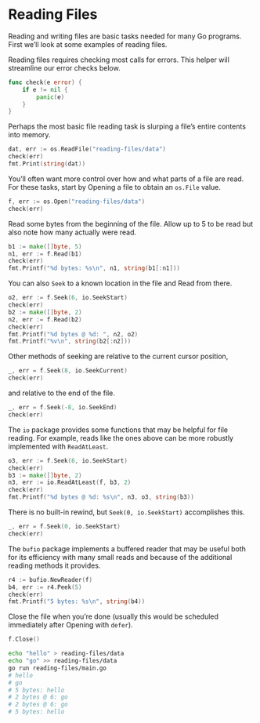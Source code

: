 # Reading Files

Reading and writing files are basic tasks needed for many Go programs. First we’ll look at some examples of reading files.

Reading files requires checking most calls for errors. This helper will streamline our error checks below.

```go
func check(e error) {
    if e != nil {
        panic(e)
    }
}
```

Perhaps the most basic file reading task is slurping a file’s entire contents into memory.

```go
dat, err := os.ReadFile("reading-files/data")
check(err)
fmt.Print(string(dat))
```

You’ll often want more control over how and what parts of a file are read. For these tasks, start by Opening a file to obtain an `os.File` value.

```go
f, err := os.Open("reading-files/data")
check(err)
```

Read some bytes from the beginning of the file. Allow up to 5 to be read but also note how many actually were read.

```go
b1 := make([]byte, 5)
n1, err := f.Read(b1)
check(err)
fmt.Printf("%d bytes: %s\n", n1, string(b1[:n1]))
```

You can also `Seek` to a known location in the file and Read from there.

```go
o2, err := f.Seek(6, io.SeekStart)
check(err)
b2 := make([]byte, 2)
n2, err := f.Read(b2)
check(err)
fmt.Printf("%d bytes @ %d: ", n2, o2)
fmt.Printf("%v\n", string(b2[:n2]))
```

Other methods of seeking are relative to the current cursor position,

```go
_, err = f.Seek(8, io.SeekCurrent)
check(err)
```

and relative to the end of the file.

```go
_, err = f.Seek(-8, io.SeekEnd)
check(err)
```

The `io` package provides some functions that may be helpful for file reading. For example, reads like the ones above can be more robustly implemented with `ReadAtLeast`.

```go
o3, err := f.Seek(6, io.SeekStart)
check(err)
b3 := make([]byte, 2)
n3, err := io.ReadAtLeast(f, b3, 2)
check(err)
fmt.Printf("%d bytes @ %d: %s\n", n3, o3, string(b3))
```

There is no built-in rewind, but `Seek(0, io.SeekStart)` accomplishes this.

```go
_, err = f.Seek(0, io.SeekStart)
check(err)
```

The `bufio` package implements a buffered reader that may be useful both for its efficiency with many small reads and because of the additional reading methods it provides.

```go
r4 := bufio.NewReader(f)
b4, err := r4.Peek(5)
check(err)
fmt.Printf("5 bytes: %s\n", string(b4))
```

Close the file when you’re done (usually this would be scheduled immediately after Opening with `defer`).

```go
f.Close()
```

```sh
echo "hello" > reading-files/data
echo "go" >> reading-files/data
go run reading-files/main.go
# hello
# go
# 5 bytes: hello
# 2 bytes @ 6: go
# 2 bytes @ 6: go
# 5 bytes: hello
```
